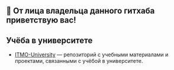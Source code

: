 ## 👀 От лица владельца данного гитхаба приветствую вас!

## Учёба в университете

- [ITMO-University](https://github.com/dbnnae-major/ITMO-University) — репозиторий с учебными материалами и проектами, связанными с учёбой в университете.
